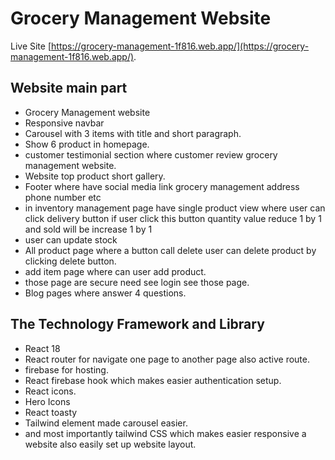 # Grocery Management Website

Live Site  [https://grocery-management-1f816.web.app/](https://grocery-management-1f816.web.app/).

## Website main part

- Grocery Management website 
- Responsive navbar
- Carousel with 3 items with title and short paragraph.
- Show 6 product in homepage.
- customer testimonial section where customer review grocery management website.
- Website top product short gallery.
- Footer where have social media link grocery management address phone number etc
- in inventory management page have single product view where user can click delivery button if user click this button quantity value reduce 1 by 1 and sold will be increase 1 by 1
- user can update stock 
- All product page where a button call delete user can delete product by clicking delete button.
- add item page where can user add product.
- those page are secure need see login see those page.
- Blog pages where answer 4 questions.

## The Technology Framework and Library
- React 18
- React router for navigate one page to another page also active route.
- firebase for hosting.
- React firebase hook which makes easier authentication setup.
- React icons.
- Hero Icons
- React toasty 
- Tailwind element made carousel easier.
- and most importantly tailwind CSS which makes easier responsive a website also easily set up website layout.
